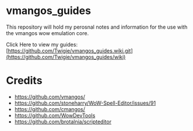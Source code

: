 # vmangos_guides

This repository will hold my perosnal notes and information for the use with the vmangos wow emulation core.

Click Here to view my guides:
[https://github.com/Twigie/vmangos_guides.wiki.git](https://github.com/Twigie/vmangos_guides/wiki)

# Credits
* https://github.com/vmangos/
* https://github.com/stoneharry/WoW-Spell-Editor/issues/91
* https://github.com/cmangos/
* https://github.com/WowDevTools
* https://github.com/brotalnia/scripteditor
